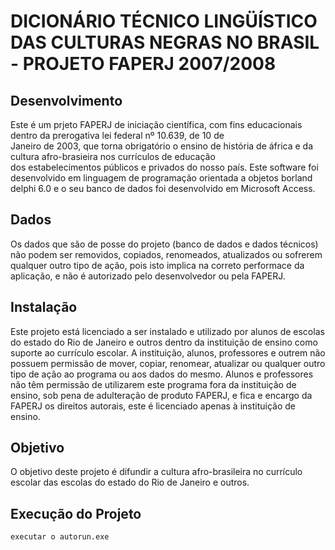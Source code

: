 # DICIONÁRIO TÉCNICO LINGÜÍSTICO DAS CULTURAS NEGRAS NO BRASIL - PROJETO FAPERJ 2007/2008

## Desenvolvimento

Este é um prjeto FAPERJ de iniciação científica, com fins educacionais dentro da prerogativa lei federal nº 10.639, de 10 de  
Janeiro de 2003, que torna obrigatório o ensino de história de áfrica e da cultura afro-brasieira nos currículos de educação  
dos estabelecimentos públicos e privados do nosso país.
Este software foi desenvolvido em linguagem de programação orientada a objetos borland delphi 6.0 e o seu banco de dados foi
desenvolvido em Microsoft Access.

## Dados

Os dados que são de posse do projeto (banco de dados e dados técnicos) não podem ser removidos, copiados, renomeados, atualizados ou sofrerem qualquer outro tipo de ação, pois isto implica na correto performace da aplicação, e não é autorizado pelo desenvolvedor ou pela FAPERJ.

## Instalação

Este projeto está licenciado a ser instalado e utilizado por alunos de escolas do estado do Rio de Janeiro e outros dentro da instituição de ensino como suporte ao currículo escolar. A instituição, alunos, professores e outrem não possuem permissão de mover, copiar, renomear, atualizar ou qualquer outro tipo de ação ao programa ou aos dados do mesmo.
Alunos e professores não têm permissão de utilizarem este programa fora da instituição de ensino, sob pena de adulteração de produto FAPERJ, e fica e encargo da FAPERJ os direitos autorais, este é licenciado apenas à instituição de ensino.

## Objetivo

O objetivo deste projeto é difundir a cultura afro-brasileira no currículo escolar das escolas do estado do Rio de Janeiro e outros.

## Execução do Projeto

```bash
executar o autorun.exe
```

